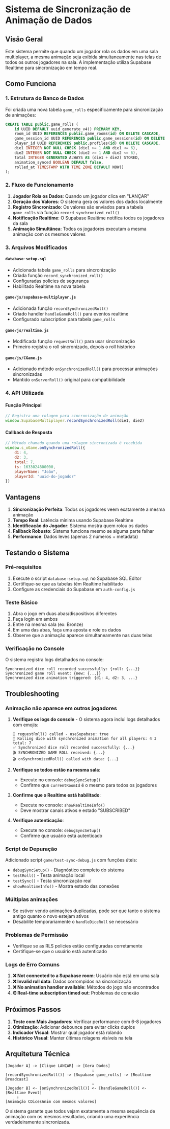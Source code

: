 # Sistema de Sincronização de Animação de Dados

## Visão Geral

Este sistema permite que quando um jogador rola os dados em uma sala multiplayer, a mesma animação seja exibida simultaneamente nas telas de todos os outros jogadores na sala. A implementação utiliza Supabase Realtime para sincronização em tempo real.

## Como Funciona

### 1. Estrutura do Banco de Dados

Foi criada uma nova tabela `game_rolls` especificamente para sincronização de animações:

```sql
CREATE TABLE public.game_rolls (
    id UUID DEFAULT uuid_generate_v4() PRIMARY KEY,
    room_id UUID REFERENCES public.game_rooms(id) ON DELETE CASCADE,
    game_session_id UUID REFERENCES public.game_sessions(id) ON DELETE CASCADE,
    player_id UUID REFERENCES public.profiles(id) ON DELETE CASCADE,
    die1 INTEGER NOT NULL CHECK (die1 >= 1 AND die1 <= 6),
    die2 INTEGER NOT NULL CHECK (die2 >= 1 AND die2 <= 6),
    total INTEGER GENERATED ALWAYS AS (die1 + die2) STORED,
    animation_synced BOOLEAN DEFAULT false,
    rolled_at TIMESTAMP WITH TIME ZONE DEFAULT NOW()
);
```

### 2. Fluxo de Funcionamento

1. **Jogador Rola os Dados**: Quando um jogador clica em "LANÇAR"
2. **Geração dos Valores**: O sistema gera os valores dos dados localmente
3. **Registro Sincronizado**: Os valores são enviados para a tabela `game_rolls` via função `record_synchronized_roll()`
4. **Notificação Realtime**: O Supabase Realtime notifica todos os jogadores da sala
5. **Animação Simultânea**: Todos os jogadores executam a mesma animação com os mesmos valores

### 3. Arquivos Modificados

#### `database-setup.sql`
- Adicionada tabela `game_rolls` para sincronização
- Criada função `record_synchronized_roll()` 
- Configuradas policies de segurança
- Habilitado Realtime na nova tabela

#### `game/js/supabase-multiplayer.js`
- Adicionada função `recordSynchronizedRoll()`
- Criado handler `handleGameRoll()` para eventos realtime
- Configurado subscription para tabela `game_rolls`

#### `game/js/realtime.js` 
- Modificada função `requestRoll()` para usar sincronização
- Primeiro registra o roll sincronizado, depois o roll histórico

#### `game/js/CGame.js`
- Adicionado método `onSynchronizedRoll()` para processar animações sincronizadas
- Mantido `onServerRoll()` original para compatibilidade

### 4. API Utilizada

#### Função Principal
```javascript
// Registra uma rolagem para sincronização de animação
window.SupabaseMultiplayer.recordSynchronizedRoll(die1, die2)
```

#### Callback de Resposta
```javascript
// Método chamado quando uma rolagem sincronizada é recebida
window.s_oGame.onSynchronizedRoll({
    d1: 4,
    d2: 3, 
    total: 7,
    ts: 1633024800000,
    playerName: "João",
    playerId: "uuid-do-jogador"
})
```

## Vantagens

1. **Sincronização Perfeita**: Todos os jogadores veem exatamente a mesma animação
2. **Tempo Real**: Latência mínima usando Supabase Realtime
3. **Identificação do Jogador**: Sistema mostra quem rolou os dados
4. **Fallback Robusto**: Sistema funciona mesmo se alguma parte falhar
5. **Performance**: Dados leves (apenas 2 números + metadata)

## Testando o Sistema

### Pré-requisitos
1. Execute o script `database-setup.sql` no Supabase SQL Editor
2. Certifique-se que as tabelas têm Realtime habilitado
3. Configure as credenciais do Supabase em `auth-config.js`

### Teste Básico
1. Abra o jogo em duas abas/dispositivos diferentes
2. Faça login em ambos
3. Entre na mesma sala (ex: Bronze)  
4. Em uma das abas, faça uma aposta e role os dados
5. Observe que a animação aparece simultaneamente nas duas telas

### Verificação no Console
O sistema registra logs detalhados no console:
```
Synchronized dice roll recorded successfully: {roll: {...}}
Synchronized game roll event: {new: {...}}
Synchronized dice animation triggered: {d1: 4, d2: 3, ...}
```

## Troubleshooting

### Animação não aparece em outros jogadores
1. **Verifique os logs do console** - O sistema agora inclui logs detalhados com emojis:
   ```
   🎲 requestRoll() called - useSupabase: true
   🎯 Rolling dice with synchronized animation for all players: 4 3 total: 7
   ✅ Synchronized dice roll recorded successfully: {...}
   🎬 SYNCHRONIZED GAME ROLL received: {...}
   🎬 onSynchronizedRoll() called with data: {...}
   ```

2. **Verifique se todos estão na mesma sala**:
   - Execute no console: `debugSyncSetup()`
   - Confirme que `currentRoomId` é o mesmo para todos os jogadores

3. **Confirme que o Realtime está habilitado**:
   - Execute no console: `showRealtimeInfo()`
   - Deve mostrar canais ativos e estado "SUBSCRIBED"

4. **Verifique autenticação**:
   - Execute no console: `debugSyncSetup()`
   - Confirme que usuário está autenticado

### Script de Depuração
Adicionado script `game/test-sync-debug.js` com funções úteis:
- `debugSyncSetup()` - Diagnóstico completo do sistema
- `testRoll()` - Testa animação local
- `testSync()` - Testa sincronização real
- `showRealtimeInfo()` - Mostra estado das conexões

### Múltiplas animações
- Se estiver vendo animações duplicadas, pode ser que tanto o sistema antigo quanto o novo estejam ativos
- Desabilite temporariamente o `handleDiceRoll` se necessário

### Problemas de Permissão  
- Verifique se as RLS policies estão configuradas corretamente
- Certifique-se que o usuário está autenticado

### Logs de Erro Comuns
1. **❌ Not connected to a Supabase room**: Usuário não está em uma sala
2. **❌ Invalid roll data**: Dados corrompidos na sincronização
3. **❌ No animation handler available**: Métodos do jogo não encontrados
4. **⏰ Real-time subscription timed out**: Problemas de conexão

## Próximos Passos

1. **Teste com Mais Jogadores**: Verificar performance com 6-8 jogadores
2. **Otimização**: Adicionar debounce para evitar clicks duplos
3. **Indicador Visual**: Mostrar qual jogador está rolando
4. **Histórico Visual**: Manter últimas rolagens visíveis na tela

## Arquitetura Técnica

```
[Jogador A] -> [Clique LANÇAR] -> [Gera Dados] 
                                      ↓
[recordSynchronizedRoll()] -> [Supabase game_rolls] -> [Realtime Broadcast]
                                      ↓
[Jogador B] <- [onSynchronizedRoll()] <- [handleGameRoll()] <- [Realtime Event]
     ↓
[Animação CDicesAnim com mesmos valores]
```

O sistema garante que todos vejam exatamente a mesma sequência de animação com os mesmos resultados, criando uma experiência verdadeiramente sincronizada.